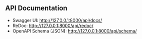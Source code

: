 ## API Documentation

- Swagger UI: http://127.0.0.1:8000/api/docs/
- ReDoc: http://127.0.0.1:8000/api/redoc/
- OpenAPI Schema (JSON): http://127.0.0.1:8000/api/schema/
